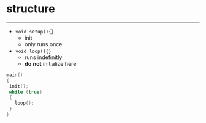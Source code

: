 # structure
----------------------------------------------------
-  ```void setup(){}```
     -  init 
     - only runs once
- ```void loop(){}```
  - runs indefinitly
  - **do** **not** initialize here
 ``` c
main()
{
  init();
  while (true)
  {
    loop();
  }
}

